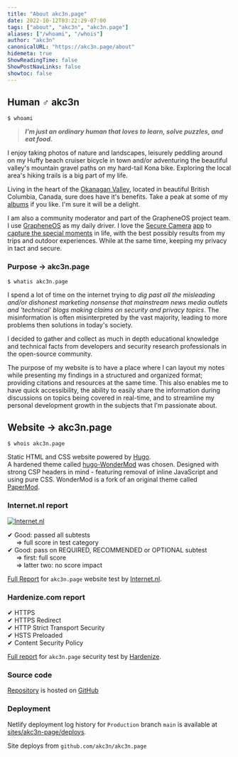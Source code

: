 ```yaml
---
title: "About akc3n.page"
date: 2022-10-12T03:22:29-07:00
tags: ["about", "akc3n", "akc3n.page"]
aliases: ["/whoami", "/whois"]
author: "akc3n"
canonicalURL: "https://akc3n.page/about"
hidemeta: true
ShowReadingTime: false
ShowPostNavLinks: false
showtoc: false
---
```


## Human ♂ akc3n

`$ whoami`

> _**I'm just an ordinary human that loves to learn, solve puzzles, and eat food.**_  

I enjoy taking photos of nature and landscapes, leisurely peddling around on my Huffy beach cruiser bicycle in town and/or adventuring the beautiful valley's mountain gravel paths on my hard-tail Kona bike. Exploring the local area's hiking trails is a big part of my life. 

Living in the heart of the [Okanagan Valley](https://en.wikipedia.org/wiki/Okanagan), located in beautiful British Columbia, Canada, sure does have it's benefits. Take a peak at some of my [albums](https://www.flickr.com/photos/akc3n/albums) if you like. I'm sure it will be a delight.

I am also a community moderator and part of the GrapheneOS project team. I use [GrapheneOS](https://grapheneos.org) as my daily driver. I love the [Secure Camera](https://play.google.com/store/apps/details?id=app.grapheneos.camera.play&hl=en_CA&gl=US) [app](https://github.com/GrapheneOS/platform_external_Camera) to [capture the special moments](https://www.flickr.com/people/akc3n/) in life, with the best possibly results from my trips and outdoor experiences. While at the same time, keeping my privacy in tact and secure.


### Purpose → akc3n.page

`$ whatis akc3n.page`   

I spend a lot of time on the internet trying to *dig past all the misleading and/or dishonest marketing nonsense that mainstream news media outlets and 'technical' blogs making claims on security and privacy topics*. The misinformation is often misinterpreted by the vast majority, leading to more problems then solutions in today's society.

I decided to gather and collect as much in depth educational knowledge and technical facts from developers and security research professionals in the open-source community.   

The purpose of my website is to have a place where I can layout my notes while presenting my findings in a structured and organized format; providing citations and resources at the same time. This also enables me to have quick accessibility, the ability to easily share the information during discussions on topics being covered in real-time, and to streamline my personal development growth in the subjects that I'm passionate about.

## Website → akc3n.page

`$ whois akc3n.page`

Static HTML and CSS website powered by [Hugo](https://gohugo.io/).   
A hardened theme called [hugo-WonderMod](https://github.com/Wonderfall/hugo-WonderMod) was chosen. Designed with strong CSP headers in mind - featuring removal of inline JavaScript and using pure CSS. WonderMod is a fork of an original theme called [PaperMod](https://github.com/adityatelange/hugo-PaperMod).

### Internet.nl report

[![Internet.nl](/images/embed-badge-websitetest.svg)](https://internet.nl)

✔ Good: passed all subtests   
&nbsp;&nbsp;&nbsp;&nbsp;&nbsp;⇒ full score in test category  
✔ Good: pass on REQUIRED, RECOMMENDED or OPTIONAL subtest  
&nbsp;&nbsp;&nbsp;&nbsp;&nbsp;⇒ first: full score   
&nbsp;&nbsp;&nbsp;&nbsp;&nbsp;⇒ latter two: no score impact

[Full Report](https://internet.nl/site/akc3n.page/1736494/) for `akc3n.page` website test by [Internet.nl](https://internet.nl).

### Hardenize.com report

 ✔ HTTPS  
 ✔ HTTPS Redirect  
 ✔ HTTP Strict Transport Security  
 ✔ HSTS Preloaded  
 ✔ Content Security Policy

[Full report](https://www.hardenize.com/report/akc3n.page) for `akc3n.page` security test by [Hardenize](https://hardenize.com).

### Source code

[Repository](https://github.com/akc3n/akc3n.page/) is hosted on [GitHub](https://github.com)

### Deployment

Netlify deployment log history for `Production` branch `main` is available at [sites/akc3n-page/deploys](https://app.netlify.com/sites/akc3n-page/deploys). 

Site deploys from `github.com/akc3n/akc3n.page`